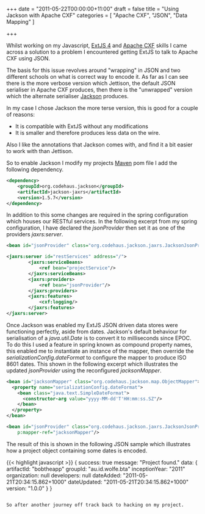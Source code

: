 +++
date = "2011-05-22T00:00:00+11:00"
draft = false
title = "Using Jackson with Apache CXF"
categories = [ "Apache CXF", "JSON", "Data Mapping" ]

+++

Whilst working on my Javascript, [ExtJS 4](http://www.sencha.com/products/extjs/) and [Apache CXF](http://cxf.apache.org) skills I came across a solution to a problem I encountered getting ExtJS to talk to Apache CXF using JSON.

The basis for this issue revolves around "wrapping" in JSON and two different schools on what is correct way to encode it. As far as I can see there is the more verbose version which Jettison, the default JSON serialiser in Apache CXF produces, then there is the "unwrapped" version which the alternate serialiser [Jackson](http://jackson.codehaus.org/) produces.


In my case I chose Jackson the more terse version, this is good for a couple of reasons:
* It is compatible with ExtJS without any modifications
* It is smaller and therefore produces less data on the wire.

Also I like the annotations that Jackson comes with, and find it a bit easier to work with than Jettison.

So to enable Jackson I modify my projects [Maven](http://maven.apache.org) pom file I add the following dependency.

```xml
<dependency>
    <groupId>org.codehaus.jackson</groupId>
    <artifactId>jackson-jaxrs</artifactId>
    <version>1.5.7</version>
</dependency>
```

In addition to this some changes are required in the spring configuration which houses our RESTful services. In the following excerpt from my spring configuration, I have declared the _jsonProvider_ then set it as one of the providers _jaxrs:server_.

```xml
<bean id="jsonProvider" class="org.codehaus.jackson.jaxrs.JacksonJsonProvider"/>

<jaxrs:server id="restServices" address="/">
        <jaxrs:serviceBeans>
            <ref bean="projectService"/>
        </jaxrs:serviceBeans>
        <jaxrs:providers>
            <ref bean="jsonProvider"/>
        </jaxrs:providers>
        <jaxrs:features>
            <cxf:logging/>
        </jaxrs:features>
</jaxrs:server>
```

Once Jackson was enabled my ExtJS JSON driven data stores were functioning perfectly, aside from dates. Jackson's default behaviour for serialisation of a _java.util.Date_ is to convert it to milliseconds since EPOC. To do this I used a feature in spring known as compound property names, this enabled me to instantiate an instance of the mapper, then override the _serializationConfig.dateFormat_ to configure the mapper to produce ISO 8601 dates. This shown in the following excerpt which illustrates the updated _jsonProvider_ using the reconfigured _jacksonMapper_.

```xml
<bean id="jacksonMapper" class="org.codehaus.jackson.map.ObjectMapper">
  <property name="serializationConfig.dateFormat">
    <bean class="java.text.SimpleDateFormat">
      <constructor-arg value="yyyy-MM-dd'T'HH:mm:ss.SZ"/>
    </bean>
  </property>
</bean>

<bean id="jsonProvider" class="org.codehaus.jackson.jaxrs.JacksonJsonProvider"
    p:mapper-ref="jacksonMapper"/>
```

The result of this is shown in the following JSON sample which illustrates how a project object containing some dates is encoded.

{{< highlight javascript >}}
{
    success: true
    message: "Project found."
    data: {
        artifactId: "bobtheapp"
        groupId: "au.id.wolfe.bta"
        inceptionYear: "2011"
        organization: null
        developers: null
        dateAdded: "2011-05-21T20:34:15.862+1000"
        dateUpdated: "2011-05-21T20:34:15.862+1000"
        version: "1.0.0"
    }
}
```

So after another journey off track back to hacking on my project.
